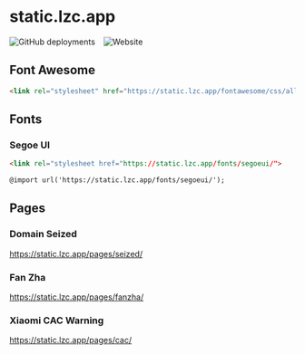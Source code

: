 # static.lzc.app

![GitHub deployments](https://img.shields.io/github/deployments/lzcapp/static.lzc.app/github-pages?style=for-the-badge) &ensp; ![Website](https://img.shields.io/website?url=https%3A%2F%2Fstatic.lzc.app%2F&style=for-the-badge&label=static.lzc.app)
 
## Font Awesome

```html
<link rel="stylesheet" href="https://static.lzc.app/fontawesome/css/all.css" >
 ```

## Fonts

### Segoe UI

```html
<link rel="stylesheet href="https://static.lzc.app/fonts/segoeui/">
```

```html
@import url('https://static.lzc.app/fonts/segoeui/');
```

## Pages 

### Domain Seized

<https://static.lzc.app/pages/seized/>

### Fan Zha

<https://static.lzc.app/pages/fanzha/>

### Xiaomi CAC Warning

<https://static.lzc.app/pages/cac/>
